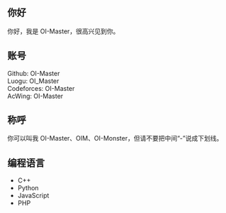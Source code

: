 ## 你好
你好，我是 OI-Master，很高兴见到你。
## 账号
Github: OI-Master\
Luogu: OI_Master\
Codeforces: OI-Master\
AcWing: OI-Master
## 称呼
你可以叫我 OI-Master、OIM、OI-Monster，但请不要把中间“-”说成下划线。
## 编程语言
- C++
- Python
- JavaScript
- PHP
